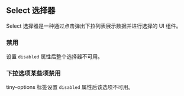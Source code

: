 <div class="demo-header">
<p class="overviewicon">
  <span class="wapi-form-dropdown"/>
</p>

## Select 选择器

<nova-uxlink widget-name="Dropdown"></nova-uxlink>

Select 选择器是一种通过点击弹出下拉列表展示数据并进行选择的 UI 组件。

</div>

### 禁用

设置 `disabled` 属性后整个选择器不可用。

<nova-demo-view link="select/disabled"></nova-demo-view>

### 下拉选项某些项禁用

tiny-options 标签设置 `disabled` 属性后该选项不可用。

<nova-demo-view link="select/disabled-options"></nova-demo-view>

<br>
